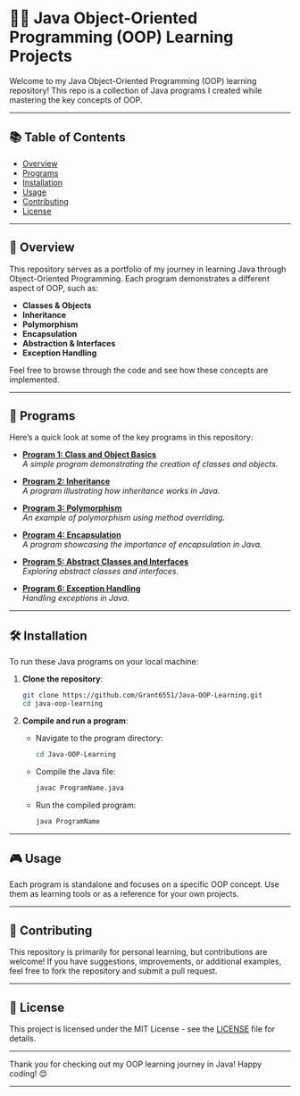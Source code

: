 
# 🧑‍💻 Java Object-Oriented Programming (OOP) Learning Projects

Welcome to my Java Object-Oriented Programming (OOP) learning repository! This repo is a collection of Java programs I created while mastering the key concepts of OOP.

---

## 📚 Table of Contents

- [Overview](#overview)
- [Programs](#programs)
- [Installation](#installation)
- [Usage](#usage)
- [Contributing](#contributing)
- [License](#license)

---

## 🌟 Overview

This repository serves as a portfolio of my journey in learning Java through Object-Oriented Programming. Each program demonstrates a different aspect of OOP, such as:

- **Classes & Objects**
- **Inheritance**
- **Polymorphism**
- **Encapsulation**
- **Abstraction & Interfaces**
- **Exception Handling**

Feel free to browse through the code and see how these concepts are implemented.

---

## 🚀 Programs

Here’s a quick look at some of the key programs in this repository:

- **[Program 1: Class and Object Basics](link_to_program_1)**  
  *A simple program demonstrating the creation of classes and objects.*
  
- **[Program 2: Inheritance](link_to_program_2)**  
  *A program illustrating how inheritance works in Java.*

- **[Program 3: Polymorphism](link_to_program_3)**  
  *An example of polymorphism using method overriding.*

- **[Program 4: Encapsulation](link_to_program_4)**  
  *A program showcasing the importance of encapsulation in Java.*

- **[Program 5: Abstract Classes and Interfaces](link_to_program_5)**  
  *Exploring abstract classes and interfaces.*

- **[Program 6: Exception Handling](link_to_program_6)**  
  *Handling exceptions in Java.*

---

## 🛠️ Installation

To run these Java programs on your local machine:

1. **Clone the repository**:
   ```bash
   git clone https://github.com/Grant6551/Java-OOP-Learning.git
   cd java-oop-learning
   ```

2. **Compile and run a program**:
   - Navigate to the program directory:
     ```bash
     cd Java-OOP-Learning
     ```
   - Compile the Java file:
     ```bash
     javac ProgramName.java
     ```
   - Run the compiled program:
     ```bash
     java ProgramName
     ```

---

## 🎮 Usage

Each program is standalone and focuses on a specific OOP concept. Use them as learning tools or as a reference for your own projects.

---

## 🤝 Contributing

This repository is primarily for personal learning, but contributions are welcome! If you have suggestions, improvements, or additional examples, feel free to fork the repository and submit a pull request.

---

## 📄 License

This project is licensed under the MIT License - see the [LICENSE](LICENSE) file for details.

---

Thank you for checking out my OOP learning journey in Java! Happy coding! 😊

---

